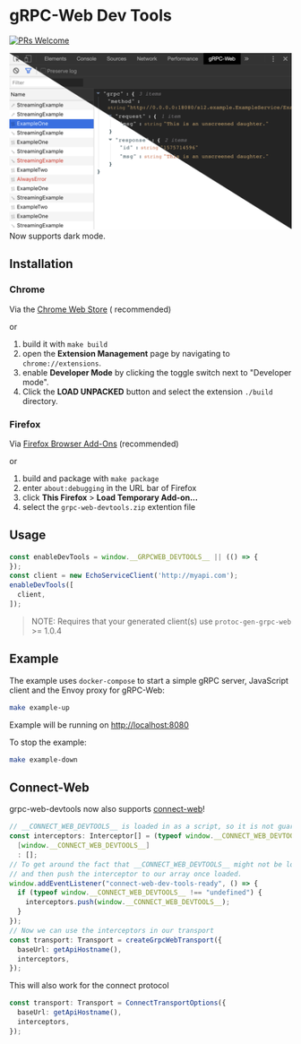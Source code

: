# gRPC-Web Dev Tools

[![PRs Welcome](https://img.shields.io/badge/PRs-welcome-brightgreen.svg)](http://makeapullrequest.com)

![gRPC-Web Dev Tools](screenshots/store_light_dark.png)
Now supports dark mode.

## Installation

### Chrome

Via
the [Chrome Web Store](https://chrome.google.com/webstore/detail/grpc-web-developer-tools/kanmilmfkjnoladbbamlclhccicldjaj) (
recommended)

or

1. build it with `make build`
1. open the **Extension Management** page by navigating to `chrome://extensions`.
1. enable **Developer Mode** by clicking the toggle switch next to "Developer mode".
1. Click the **LOAD UNPACKED** button and select the extension `./build` directory.

### Firefox

Via [Firefox Browser Add-Ons](https://addons.mozilla.org/en-US/firefox/addon/grpc-web-developer-tools/) (recommended)

or

1. build and package with `make package`
1. enter `about:debugging` in the URL bar of Firefox
1. click **This Firefox** > **Load Temporary Add-on...**
1. select the `grpc-web-devtools.zip` extention file

## Usage

```javascript
const enableDevTools = window.__GRPCWEB_DEVTOOLS__ || (() => {
});
const client = new EchoServiceClient('http://myapi.com');
enableDevTools([
  client,
]);
```

> NOTE: Requires that your generated client(s) use `protoc-gen-grpc-web` >= 1.0.4

## Example

The example uses `docker-compose` to start a simple gRPC server, JavaScript client and the Envoy proxy for gRPC-Web:

```bash
make example-up
```

Example will be running on [http://localhost:8080](http://localhost:8080)

To stop the example:

```bash
make example-down
```

## Connect-Web

grpc-web-devtools now also supports [connect-web](https://github.com/bufbuild/connect-web)!

```ts
// __CONNECT_WEB_DEVTOOLS__ is loaded in as a script, so it is not guaranteed to be loaded before your code.
const interceptors: Interceptor[] = (typeof window.__CONNECT_WEB_DEVTOOLS__ !== "undefined") ?
  [window.__CONNECT_WEB_DEVTOOLS__]
  : [];
// To get around the fact that __CONNECT_WEB_DEVTOOLS__ might not be loaded, we can listen for a custom event,
// and then push the interceptor to our array once loaded.
window.addEventListener("connect-web-dev-tools-ready", () => {
  if (typeof window.__CONNECT_WEB_DEVTOOLS__ !== "undefined") {
    interceptors.push(window.__CONNECT_WEB_DEVTOOLS__);
  }
});
// Now we can use the interceptors in our transport
const transport: Transport = createGrpcWebTransport({
  baseUrl: getApiHostname(),
  interceptors,
});
```
This will also work for the connect protocol
```ts
const transport: Transport = ConnectTransportOptions({
  baseUrl: getApiHostname(),
  interceptors,
});
```
